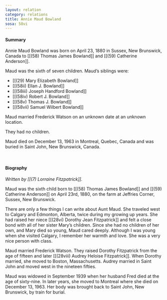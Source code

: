 ```yaml
---
layout: relation
category: relations
title: Annie Maud Bowland
sosa: 58vi
---
```


#### Summary

Annie Maud Bowland was born on April 23, 1880 in Sussex, New Brunswick, Canada to [[(58) Thomas James Bowland]] and [[(59) Catherine Anderson]].

Maud was the sixth of seven children. Maud’s siblings were:

* [[(29) Mary Elizabeth Bowland]]
* [[(58ii) Ellan J. Bowland]]
* [[(58iii) Joseph Handford Bowland]]
* [[(58iv) Robert J. Bowland]]
* [[(58v) Thomas J. Bowland]]
* [[(58vii) Samuel Wilbert Bowland]]

Maud married Frederick Watson on an unknown date at an unknown location.

They had no children.

Maud died on December 13, 1963 in Montreal, Quebec, Canada and was buried in Saint John, New Brunswick, Canada.

<br>

#### Biography

*Written by [[(7) Lorraine Fitzpatrick]].*

Maud was the sixth child born to [[(58) Thomas James Bowland]] and [[(59) Catherine Anderson]] on April 23rd, 1880, on the farm at Jeffries Corner, Sussex, New Brunswick.

There are only a few things I can write about Aunt Maud. She traveled west to Calgary and Edmonton, Alberta, twice during my growing up years. She had raised her niece [[(28vi) Dorothy Jean Fitzpatrick]] and felt a close bond with all of her sister Mary’s children. Since she had no children of her own, and Mary died so young, Maud cared deeply. Although I was young when she visited Calgary, I remember her warmth and love. She was a very nice person with class.

Maud married Frederick Watson. They raised Dorothy Fitzpatrick from the age of fifteen and later [[(28viii) Audrey Heloise Fitzpatrick]]. When Dorothy married, she moved to Boston, Massachusetts. Audrey married in Saint John and moved west in the nineteen fifties.

Maud was widowed in September 1939 when her husband Fred died at the age of sixty-nine. In later years, she moved to Montreal where she died on December 13, 1963. Her body was brought back to Saint John, New Brunswick, by train for burial.
